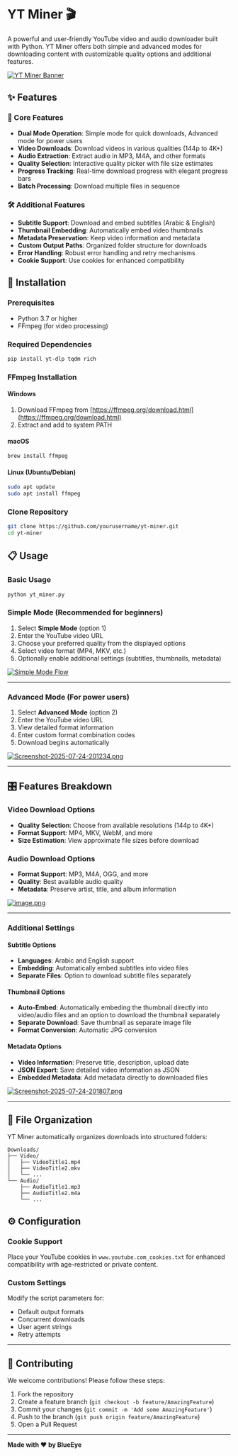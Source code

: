 # YT Miner 🎬

A powerful and user-friendly YouTube video and audio downloader built with Python. YT Miner offers both simple and advanced modes for downloading content with customizable quality options and additional features.

[![YT Miner Banner](https://i.postimg.cc/NFGySrK4/Screenshot-2025-07-24-195729.png)](https://postimg.cc/9RSFq0tR)

## ✨ Features

### 🎯 Core Features
- **Dual Mode Operation**: Simple mode for quick downloads, Advanced mode for power users
- **Video Downloads**: Download videos in various qualities (144p to 4K+)
- **Audio Extraction**: Extract audio in MP3, M4A, and other formats
- **Quality Selection**: Interactive quality picker with file size estimates
- **Progress Tracking**: Real-time download progress with elegant progress bars
- **Batch Processing**: Download multiple files in sequence

### 🛠️ Additional Features
- **Subtitle Support**: Download and embed subtitles (Arabic & English)
- **Thumbnail Embedding**: Automatically embed video thumbnails
- **Metadata Preservation**: Keep video information and metadata
- **Custom Output Paths**: Organized folder structure for downloads
- **Error Handling**: Robust error handling and retry mechanisms
- **Cookie Support**: Use cookies for enhanced compatibility

## 🚀 Installation

### Prerequisites
- Python 3.7 or higher
- FFmpeg (for video processing)

### Required Dependencies
```bash
pip install yt-dlp tqdm rich
```

### FFmpeg Installation
#### Windows
1. Download FFmpeg from [https://ffmpeg.org/download.html](https://ffmpeg.org/download.html)
2. Extract and add to system PATH

#### macOS
```bash
brew install ffmpeg
```

#### Linux (Ubuntu/Debian)
```bash
sudo apt update
sudo apt install ffmpeg
```

### Clone Repository
```bash
git clone https://github.com/yourusername/yt-miner.git
cd yt-miner
```

## 📋 Usage

### Basic Usage
```bash
python yt_miner.py
```

### Simple Mode (Recommended for beginners)
1. Select **Simple Mode** (option 1)
2. Enter the YouTube video URL
3. Choose your preferred quality from the displayed options
4. Select video format (MP4, MKV, etc.)
5. Optionally enable additional settings (subtitles, thumbnails, metadata)

[![Simple Mode Flow](https://i.postimg.cc/15jkghrR/image.png)](https://postimg.cc/2VncJttg)

---

### Advanced Mode (For power users)
1. Select **Advanced Mode** (option 2)
2. Enter the YouTube video URL
3. View detailed format information
4. Enter custom format combination codes
5. Download begins automatically

[![Screenshot-2025-07-24-201234.png](https://i.postimg.cc/zXyxLLf6/Screenshot-2025-07-24-201234.png)](https://postimg.cc/TpXVF3gJ)

---

## 🎛️ Features Breakdown

### Video Download Options
- **Quality Selection**: Choose from available resolutions (144p to 4K+)
- **Format Support**: MP4, MKV, WebM, and more
- **Size Estimation**: View approximate file sizes before download


### Audio Download Options
- **Format Support**: MP3, M4A, OGG, and more
- **Quality**: Best available audio quality
- **Metadata**: Preserve artist, title, and album information

[![image.png](https://i.postimg.cc/tg9SgpmM/image.png)](https://postimg.cc/cv5M9yWR)

---

### Additional Settings

#### Subtitle Options
- **Languages**: Arabic and English support
- **Embedding**: Automatically embed subtitles into video files
- **Separate Files**: Option to download subtitle files separately


#### Thumbnail Options
- **Auto-Embed**: Automatically embeding the thumbnail directly into video/audio files and an option to download the thumbnail separately
- **Separate Download**: Save thumbnail as separate image file
- **Format Conversion**: Automatic JPG conversion


#### Metadata Options
- **Video Information**: Preserve title, description, upload date
- **JSON Export**: Save detailed video information as JSON
- **Embedded Metadata**: Add metadata directly to downloaded files

[![Screenshot-2025-07-24-201807.png](https://i.postimg.cc/SNVmKvJD/Screenshot-2025-07-24-201807.png)](https://postimg.cc/xckwxgGz)

---

## 📁 File Organization

YT Miner automatically organizes downloads into structured folders:

```
Downloads/
├── Video/
│   ├── VideoTitle1.mp4
│   ├── VideoTitle2.mkv
│   └── ...
└── Audio/
    ├── AudioTitle1.mp3
    ├── AudioTitle2.m4a
    └── ...
```

## ⚙️ Configuration

### Cookie Support
Place your YouTube cookies in `www.youtube.com_cookies.txt` for enhanced compatibility with age-restricted or private content.

### Custom Settings
Modify the script parameters for:
- Default output formats
- Concurrent downloads
- User agent strings
- Retry attempts


---

## 🤝 Contributing

We welcome contributions! Please follow these steps:

1. Fork the repository
2. Create a feature branch (`git checkout -b feature/AmazingFeature`)
3. Commit your changes (`git commit -m 'Add some AmazingFeature'`)
4. Push to the branch (`git push origin feature/AmazingFeature`)
5. Open a Pull Request



---

**Made with ❤️ by BlueEye**
